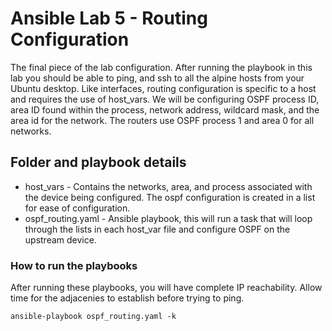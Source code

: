 # Ansible Lab 5 - Routing Configuration

The final piece of the lab configuration.  After running the playbook in this lab you should be able to ping, and ssh to all the alpine hosts from your Ubuntu desktop.  Like interfaces, routing configuration is specific to a host and requires the use of host_vars.  We will be configuring OSPF process ID, area ID found within the process, network address, wildcard mask, and the area id for the network.  The routers use OSPF process 1 and area 0 for all networks.

## Folder and playbook details

* host_vars - Contains the networks, area, and process associated with the device being configured.  The ospf configuration is created in a list for ease of configuration.
* ospf_routing.yaml - Ansible playbook, this will run a task that will loop through the lists in each host_var file and configure OSPF on the upstream device.


### How to run the playbooks

After running these playbooks, you will have complete IP reachability.  Allow time for the adjacenies to establish before trying to ping.

```
ansible-playbook ospf_routing.yaml -k
```